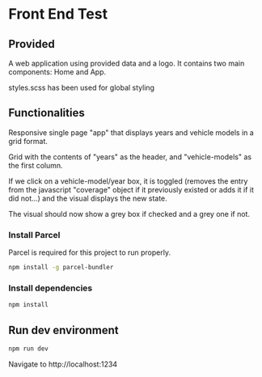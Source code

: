 # Front End Test

## Provided

A web application using provided data and a logo. It contains two main components: Home and App.

styles.scss has been used for global styling

## Functionalities

Responsive single page "app" that displays years and vehicle models in a grid format.

Grid with the contents of "years" as the header, and "vehicle-models" as the first column.

If we click on a vehicle-model/year box, it is toggled (removes the entry from the javascript "coverage" object if it previously existed or adds it if it did not...) and the visual displays the new state.

The visual should now show a grey box if checked and a grey one if not.

### Install Parcel

Parcel is required for this project to run properly.

```sh
npm install -g parcel-bundler
```

### Install dependencies

```sh
npm install
```

## Run dev environment

```sh
npm run dev
```

Navigate to http://localhost:1234
